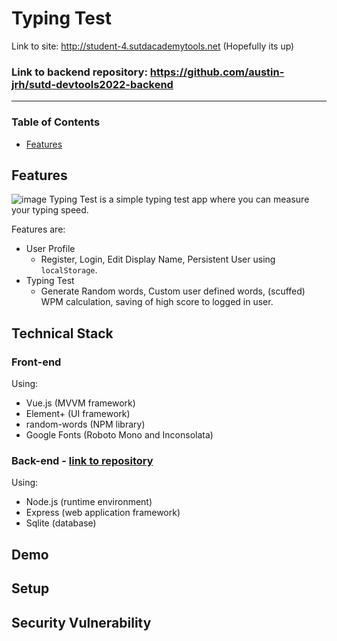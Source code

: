 # Typing Test

Link to site: http://student-4.sutdacademytools.net (Hopefully its up)

### Link to backend repository: https://github.com/austin-jrh/sutd-devtools2022-backend

---

### Table of Contents 
- [Features](#features)

## Features
![image](https://user-images.githubusercontent.com/87303121/201081692-7c6622a9-7ad2-471d-80d3-4e2a1f590a7b.png)
Typing Test is a simple typing test app where you can measure your typing speed.

Features are:
- User Profile
  - Register, Login, Edit Display Name, Persistent User using `localStorage`.
- Typing Test
  - Generate Random words, Custom user defined words, (scuffed) WPM calculation, saving of high score to logged in user.

## Technical Stack
### Front-end
Using:
- Vue.js (MVVM framework)
- Element+ (UI framework)
- random-words (NPM library)
- Google Fonts (Roboto Mono and Inconsolata)

### Back-end - [link to repository](https://github.com/austin-jrh/sutd-devtools2022-backend)
Using:
- Node.js (runtime environment)
- Express (web application framework)
- Sqlite (database)

## Demo


## Setup


## Security Vulnerability

